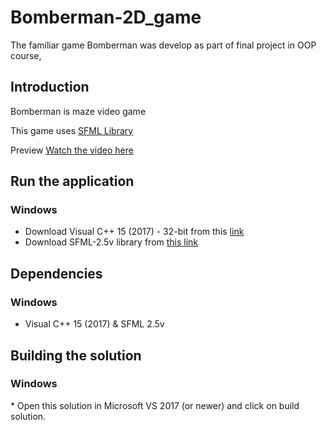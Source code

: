 # Bomberman-2D_game
The familiar game Bomberman was develop as part of final project in OOP course, 

<h2> Introduction </h2>

Bomberman is maze video game

This game uses [SFML Library](https://www.sfml-dev.org/documentation/2.5.1/)


 Preview
[Watch the video here](https://www.youtube.com/watch?v=HmZoExMaqJ0)

<h2> Run the application </h2>

  <h3> Windows </h3>

* Download Visual C++ 15 (2017) - 32-bit from this [link](https://visualstudio.microsoft.com/thank-you-downloading-visual-studio/?sku=Community&rel=16)
* Download SFML-2.5v library from [this link](https://www.sfml-dev.org/files/SFML-2.5.1-windows-vc15-32-bit.zip)


<h2> Dependencies </h2>

<h3> Windows </h3>

* Visual C++ 15 (2017)
& SFML 2.5v

<h2> Building the solution </h2>
<h3> Windows </h3>
* Open this solution in Microsoft VS 2017 (or newer) and click on build solution.
